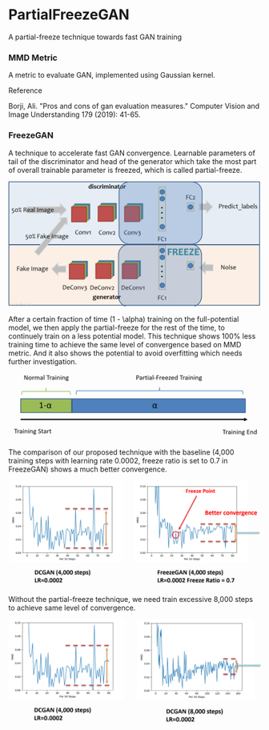 # PartialFreezeGAN
A partial-freeze technique towards fast GAN training

### MMD Metric

A metric to evaluate GAN, implemented using Gaussian kernel.

Reference

Borji, Ali. "Pros and cons of gan evaluation measures." Computer Vision and Image Understanding 179 (2019): 41-65.

### FreezeGAN

A technique to accelerate fast GAN convergence. Learnable parameters of tail of the discriminator and head of the generator which take the most part of overall trainable parameter is freezed, which is called partial-freeze. 

![Alt text](https://github.com/zlijingtao/PartialFreezeGAN/blob/master/Idea/process.PNG?raw=true "Fig. 1. Partial Freeze of the full potential model.")

After a certain fraction of time (1 - \alpha) training on the full-potential model, we then apply the partial-freeze for the rest of the time, to continuely train on a less potential model. This technique shows 100% less training time to achieve the same level of convergence based on MMD metric. And it also shows the potential to avoid overfitting which needs further investigation.

![Alt text](https://github.com/zlijingtao/PartialFreezeGAN/blob/master/Idea/process1.PNG?raw=true "Fig. 2. Training process of partial freeze GAN.")

The comparison of our proposed technique with the baseline (4,000 training steps with learning rate 0.0002, freeze ratio is set to 0.7 in FreezeGAN) shows a much better convergence.

![Alt text](https://github.com/zlijingtao/PartialFreezeGAN/blob/master/Idea/comparison.PNG?raw=true "Fig. 3. Comparison with a 4,000 steps baseline DCGAN.")

Without the partial-freeze technique, we need train excessive 8,000 steps to achieve same level of convergence.

![Alt text](https://github.com/zlijingtao/PartialFreezeGAN/blob/master/Idea/8000.PNG?raw=true "Fig. 4. 8,000 steps of baseline DCGAN to get the same convergence.")
